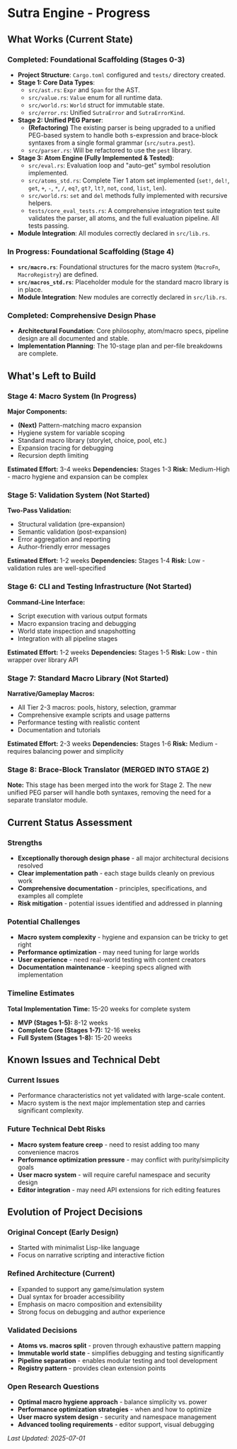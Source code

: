 # Sutra Engine - Progress

## What Works (Current State)

### Completed: Foundational Scaffolding (Stages 0-3)
- **Project Structure**: `Cargo.toml` configured and `tests/` directory created.
- **Stage 1: Core Data Types**:
    - `src/ast.rs`: `Expr` and `Span` for the AST.
    - `src/value.rs`: `Value` enum for all runtime data.
    - `src/world.rs`: `World` struct for immutable state.
    - `src/error.rs`: Unified `SutraError` and `SutraErrorKind`.
- **Stage 2: Unified PEG Parser**:
    - **(Refactoring)** The existing parser is being upgraded to a unified PEG-based system to handle both s-expression and brace-block syntaxes from a single formal grammar (`src/sutra.pest`).
    - `src/parser.rs`: Will be refactored to use the `pest` library.
- **Stage 3: Atom Engine (Fully Implemented & Tested)**:
    - `src/eval.rs`: Evaluation loop and "auto-get" symbol resolution implemented.
    - `src/atoms_std.rs`: Complete Tier 1 atom set implemented (`set!`, `del!`, `get`, `+`, `-`, `*`, `/`, `eq?`, `gt?`, `lt?`, `not`, `cond`, `list`, `len`).
    - `src/world.rs`: `set` and `del` methods fully implemented with recursive helpers.
    - `tests/core_eval_tests.rs`: A comprehensive integration test suite validates the parser, all atoms, and the full evaluation pipeline. All tests passing.
- **Module Integration**: All modules correctly declared in `src/lib.rs`.

### In Progress: Foundational Scaffolding (Stage 4)
- **`src/macro.rs`**: Foundational structures for the macro system (`MacroFn`, `MacroRegistry`) are defined.
- **`src/macros_std.rs`**: Placeholder module for the standard macro library is in place.
- **Module Integration**: New modules are correctly declared in `src/lib.rs`.

### Completed: Comprehensive Design Phase
- **Architectural Foundation**: Core philosophy, atom/macro specs, pipeline design are all documented and stable.
- **Implementation Planning**: The 10-stage plan and per-file breakdowns are complete.

## What's Left to Build

### Stage 4: Macro System (In Progress)
**Major Components:**

- **(Next)** Pattern-matching macro expansion
- Hygiene system for variable scoping
- Standard macro library (storylet, choice, pool, etc.)
- Expansion tracing for debugging
- Recursion depth limiting

**Estimated Effort:** 3-4 weeks
**Dependencies:** Stages 1-3
**Risk:** Medium-High - macro hygiene and expansion can be complex

### Stage 5: Validation System (Not Started)
**Two-Pass Validation:**

- Structural validation (pre-expansion)
- Semantic validation (post-expansion)
- Error aggregation and reporting
- Author-friendly error messages

**Estimated Effort:** 1-2 weeks
**Dependencies:** Stages 1-4
**Risk:** Low - validation rules are well-specified

### Stage 6: CLI and Testing Infrastructure (Not Started)
**Command-Line Interface:**

- Script execution with various output formats
- Macro expansion tracing and debugging
- World state inspection and snapshotting
- Integration with all pipeline stages

**Estimated Effort:** 1-2 weeks
**Dependencies:** Stages 1-5
**Risk:** Low - thin wrapper over library API

### Stage 7: Standard Macro Library (Not Started)
**Narrative/Gameplay Macros:**

- All Tier 2-3 macros: pools, history, selection, grammar
- Comprehensive example scripts and usage patterns
- Performance testing with realistic content
- Documentation and tutorials

**Estimated Effort:** 2-3 weeks
**Dependencies:** Stages 1-6
**Risk:** Medium - requires balancing power and simplicity

### Stage 8: Brace-Block Translator (MERGED INTO STAGE 2)
**Note:** This stage has been merged into the work for Stage 2. The new unified PEG parser will handle both syntaxes, removing the need for a separate translator module.

## Current Status Assessment

### Strengths
- **Exceptionally thorough design phase** - all major architectural decisions resolved
- **Clear implementation path** - each stage builds cleanly on previous work
- **Comprehensive documentation** - principles, specifications, and examples all complete
- **Risk mitigation** - potential issues identified and addressed in planning

### Potential Challenges
- **Macro system complexity** - hygiene and expansion can be tricky to get right
- **Performance optimization** - may need tuning for large worlds
- **User experience** - need real-world testing with content creators
- **Documentation maintenance** - keeping specs aligned with implementation

### Timeline Estimates
**Total Implementation Time:** 15-20 weeks for complete system

- **MVP (Stages 1-5):** 8-12 weeks
- **Complete Core (Stages 1-7):** 12-16 weeks
- **Full System (Stages 1-8):** 15-20 weeks

## Known Issues and Technical Debt

### Current Issues
- Performance characteristics not yet validated with large-scale content.
- Macro system is the next major implementation step and carries significant complexity.

### Future Technical Debt Risks
- **Macro system feature creep** - need to resist adding too many convenience macros
- **Performance optimization pressure** - may conflict with purity/simplicity goals
- **User macro system** - will require careful namespace and security design
- **Editor integration** - may need API extensions for rich editing features

## Evolution of Project Decisions

### Original Concept (Early Design)
- Started with minimalist Lisp-like language
- Focus on narrative scripting and interactive fiction

### Refined Architecture (Current)
- Expanded to support any game/simulation system
- Dual syntax for broader accessibility
- Emphasis on macro composition and extensibility
- Strong focus on debugging and author experience

### Validated Decisions
- **Atoms vs. macros split** - proven through exhaustive pattern mapping
- **Immutable world state** - simplifies debugging and testing significantly
- **Pipeline separation** - enables modular testing and tool development
- **Registry pattern** - provides clean extension points

### Open Research Questions
- **Optimal macro hygiene approach** - balance simplicity vs. power
- **Performance optimization strategies** - when and how to optimize
- **User macro system design** - security and namespace management
- **Advanced tooling requirements** - editor support, visual debugging

*Last Updated: 2025-07-01*
